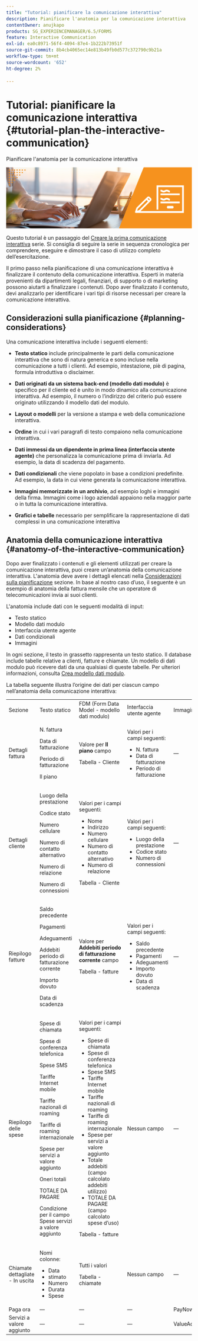 ```yaml
---
title: "Tutorial: pianificare la comunicazione interattiva"
description: Pianificare l'anatomia per la comunicazione interattiva
contentOwner: anujkapo
products: SG_EXPERIENCEMANAGER/6.5/FORMS
feature: Interactive Communication
exl-id: ea0c8971-56f4-4094-87e4-1b222b73951f
source-git-commit: 8b4cb4065ec14e813b49fb0d577c372790c9b21a
workflow-type: tm+mt
source-wordcount: '652'
ht-degree: 2%

---
```


# Tutorial: pianificare la comunicazione interattiva {#tutorial-plan-the-interactive-communication}

Pianificare l&#39;anatomia per la comunicazione interattiva

![02-create-adaptive-form-main-image](assets/02-create-adaptive-form-main-image.png)

Questo tutorial è un passaggio del [Creare la prima comunicazione interattiva](/help/forms/using/create-your-first-interactive-communication.md) serie. Si consiglia di seguire la serie in sequenza cronologica per comprendere, eseguire e dimostrare il caso di utilizzo completo dell’esercitazione.

Il primo passo nella pianificazione di una comunicazione interattiva è finalizzare il contenuto della comunicazione interattiva. Esperti in materia provenienti da dipartimenti legali, finanziari, di supporto o di marketing possono aiutarti a finalizzare i contenuti. Dopo aver finalizzato il contenuto, devi analizzarlo per identificare i vari tipi di risorse necessari per creare la comunicazione interattiva.

## Considerazioni sulla pianificazione {#planning-considerations}

Una comunicazione interattiva include i seguenti elementi:

* **Testo statico** include principalmente le parti della comunicazione interattiva che sono di natura generica e sono incluse nella comunicazione a tutti i clienti. Ad esempio, intestazione, piè di pagina, formula introduttiva o disclaimer.
* **Dati originati da un sistema back-end (modello dati modulo)** è specifico per il cliente ed è unito in modo dinamico alla comunicazione interattiva. Ad esempio, il numero o l’indirizzo del criterio può essere originato utilizzando il modello dati del modulo.
* **Layout o modelli** per la versione a stampa e web della comunicazione interattiva.
* **Ordine** in cui i vari paragrafi di testo compaiono nella comunicazione interattiva.
* **Dati immessi da un dipendente in prima linea (interfaccia utente agente)** che personalizza la comunicazione prima di inviarla. Ad esempio, la data di scadenza del pagamento.

* **Dati condizionali** che viene popolato in base a condizioni predefinite. Ad esempio, la data in cui viene generata la comunicazione interattiva.
* **Immagini memorizzate in un archivio**, ad esempio loghi e immagini della firma. Immagini come i logo aziendali appaiono nella maggior parte o in tutta la comunicazione interattiva.
* **Grafici e tabelle** necessario per semplificare la rappresentazione di dati complessi in una comunicazione interattiva

## Anatomia della comunicazione interattiva {#anatomy-of-the-interactive-communication}

Dopo aver finalizzato i contenuti e gli elementi utilizzati per creare la comunicazione interattiva, puoi creare un’anatomia della comunicazione interattiva. L&#39;anatomia deve avere i dettagli elencati nella [Considerazioni sulla pianificazione](/help/forms/using/planning-interactive-communications.md#planning-considerations) sezione. In base al nostro caso d’uso, il seguente è un esempio di anatomia della fattura mensile che un operatore di telecomunicazioni invia ai suoi clienti.

L&#39;anatomia include dati con le seguenti modalità di input:

* Testo statico
* Modello dati modulo
* Interfaccia utente agente
* Dati condizionali
* Immagini

In ogni sezione, il testo in grassetto rappresenta un testo statico. Il database include tabelle relative a clienti, fatture e chiamate. Un modello di dati modulo può ricevere dati da una qualsiasi di queste tabelle. Per ulteriori informazioni, consulta [Crea modello dati modulo](/help/forms/using/create-form-data-model0.md).

La tabella seguente illustra l’origine dei dati per ciascun campo nell’anatomia della comunicazione interattiva:

<table>
 <tbody>
  <tr>
   <td>Sezione</td>
   <td>Testo statico</td>
   <td>FDM (Form Data Model - modello dati modulo) </td>
   <td>Interfaccia utente agente</td>
   <td>Immagini</td>
  </tr>
  <tr>
   <td>Dettagli fattura</td>
   <td><p>N. fattura</p> <p>Data di fatturazione</p> <p>Periodo di fatturazione</p> <p>Il piano</p> </td>
   <td><p>Valore per <strong>Il piano </strong>campo</p> <p>Tabella - Cliente</p> </td>
   <td><p>Valori per i campi seguenti:</p>
    <ul>
     <li>N. fattura</li>
     <li>Data di fatturazione</li>
     <li>Periodo di fatturazione</li>
    </ul> <p> </p> </td>
   <td>—</td>
  </tr>
  <tr>
   <td>Dettagli cliente</td>
   <td><p>Luogo della prestazione</p> <p>Codice stato</p> <p>Numero cellulare</p> <p>Numero di contatto alternativo</p> <p>Numero di relazione</p> <p>Numero di connessioni</p> </td>
   <td><p>Valori per i campi seguenti:</p>
    <ul>
     <li>Nome</li>
     <li>Indirizzo</li>
     <li>Numero cellulare</li>
     <li>Numero di contatto alternativo</li>
     <li>Numero di relazione</li>
    </ul> <p>Tabella - Cliente</p> </td>
   <td><p>Valori per i campi seguenti:</p>
    <ul>
     <li>Luogo della prestazione</li>
     <li>Codice stato</li>
     <li>Numero di connessioni</li>
    </ul> </td>
   <td>—</td>
  </tr>
  <tr>
   <td>Riepilogo fatture</td>
   <td><p>Saldo precedente</p> <p>Pagamenti</p> <p>Adeguamenti</p> <p>Addebiti periodo di fatturazione corrente</p> <p>Importo dovuto</p> <p>Data di scadenza</p> </td>
   <td><p>Valore per <strong>Addebiti periodo di fatturazione corrente </strong> campo</p> <p>Tabella - fatture</p> </td>
   <td><p>Valori per i campi seguenti:</p>
    <ul>
     <li>Saldo precedente</li>
     <li>Pagamenti</li>
     <li>Adeguamenti</li>
     <li>Importo dovuto</li>
     <li>Data di scadenza</li>
    </ul> </td>
   <td>—</td>
  </tr>
  <tr>
   <td>Riepilogo delle spese</td>
   <td><p>Spese di chiamata</p> <p>Spese di conferenza telefonica</p> <p>Spese SMS </p> <p>Tariffe Internet mobile</p> <p>Tariffe nazionali di roaming</p> <p>Tariffe di roaming internazionale</p> <p>Spese per servizi a valore aggiunto</p> <p>Oneri totali</p> <p>TOTALE DA PAGARE</p> <p>Condizione per il campo Spese servizi a valore aggiunto</p> </td>
   <td><p>Valori per i campi seguenti:</p>
    <ul>
     <li>Spese di chiamata</li>
     <li>Spese di conferenza telefonica</li>
     <li>Spese SMS </li>
     <li>Tariffe Internet mobile</li>
     <li>Tariffe nazionali di roaming</li>
     <li>Tariffe di roaming internazionale</li>
     <li>Spese per servizi a valore aggiunto</li>
     <li>Totale addebiti (campo calcolato addebiti utilizzo)</li>
     <li>TOTALE DA PAGARE (campo calcolato spese d’uso)</li>
    </ul> <p>Tabella - fatture</p> </td>
   <td>Nessun campo</td>
   <td>—</td>
  </tr>
  <tr>
   <td>Chiamate dettagliate - In uscita</td>
   <td><p>Nomi colonne:</p>
    <ul>
     <li>Data</li>
     <li>stimato</li>
     <li>Numero</li>
     <li>Durata</li>
     <li>Spese</li>
    </ul> </td>
   <td><p>Tutti i valori</p> <p>Tabella - chiamate</p> </td>
   <td>Nessun campo</td>
   <td>—</td>
  </tr>
  <tr>
   <td>Paga ora</td>
   <td>—</td>
   <td>—</td>
   <td>—</td>
   <td>PayNow</td>
  </tr>
  <tr>
   <td>Servizi a valore aggiunto</td>
   <td>—</td>
   <td>—</td>
   <td>—</td>
   <td>ValueAddedServices</td>
  </tr>
 </tbody>
</table>
